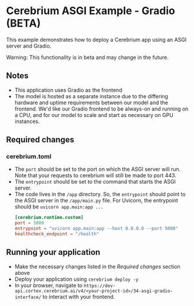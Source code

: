 # Cerebrium ASGI Example - Gradio (BETA)

This example demonstrates how to deploy a Cerebrium app using an ASGI server and Gradio.

Warning: This functionality is in beta and may change in the future.

## Notes 

- This application uses Gradio as the frontend
- The model is hosted as a separate instance due to the differing hardware and uptime requirements between our model and the frontend. We'd like our Gradio frontend to be always-on and running on a CPU, and for our model to scale and start as necessary on GPU instances.

## Required changes

### cerebrium.toml
- The `port` should be set to the port on which the ASGI server will run. Note that your requests to cerebrium will still be made to port 443.
- The `entrypoint` should be set to the command that starts the ASGI server.
- The code lives in the `/app` directory. So, the `entrypoint` should point to the ASGI server in the `/app/main.py`
  file. For Uvicorn, the entrypoint should be `uvicorn app.main:app ...`
  ```toml
  [cerebrium.runtime.custom]
  port = 5000
  entrypoint = "uvicorn app.main:app --host 0.0.0.0 --port 5000"
  healthcheck_endpoint = "/health"
  ```
  
## Running your application
- Make the necessary changes listed in the _Required changes_ section above
- Deploy your application using `cerebrium deploy -y`
- In your browser, navigate to `https://dev-api.cortex.cerebrium.ai/v4/<your-project-id>/34-asgi-gradio-interface/` to interact with your frontend.
